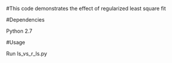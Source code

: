#This code demonstrates the effect of regularized least square fit

#Dependencies

Python 2.7

#Usage

Run ls_vs_r_ls.py









